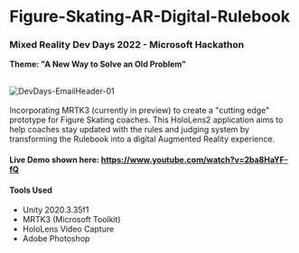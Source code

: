 # Figure-Skating-AR-Digital-Rulebook

<h3>Mixed Reality Dev Days 2022 - Microsoft Hackathon</h3> <b>Theme: "A New Way to Solve an Old Problem"</b>
</br></br>

![DevDays-EmailHeader-01](https://github.com/josette-seitz/Figure-Skating-AR-Digital-Rulebook/assets/7431704/bf0ec7e7-e8cb-4ff3-ae40-92eece5064bd)
</br>
</br>
Incorporating MRTK3 (currently in preview) to create a "cutting edge" prototype for Figure Skating coaches. This HoloLens2 application aims to help coaches stay updated with the rules and judging system by transforming the Rulebook into a digital Augmented Reality experience.

#### Live Demo shown here: https://www.youtube.com/watch?v=2ba8HaYF-fQ

#### Tools Used

- Unity 2020.3.35f1
- MRTK3 (Microsoft Toolkit)
- HoloLens Video Capture 
- Adobe Photoshop
